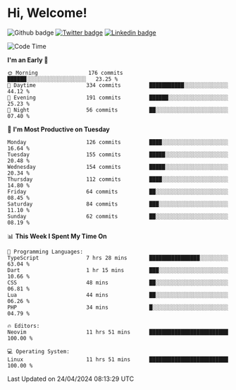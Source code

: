   # Hi, Welcome!
  ![Github badge](https://img.shields.io/github/followers/kraken-afk.svg?style=social&label=Follow&maxAge=2592000)
  [![Twitter badge](https://img.shields.io/badge/-Twitter-00acee?style=flat-square&logo=Twitter&logoColor=white)](https://twitter.com/trshppl)
  [![Linkedin badge](https://img.shields.io/badge/LinkedIn-0077B5?style=flat-square&logo=linkedin&logoColor=white)](https://www.linkedin.com/in/noveanrer)
<!--START_SECTION:waka-->
![Code Time](http://img.shields.io/badge/Code%20Time-159%20hrs%2056%20mins-blue)

**I'm an Early 🐤** 

```text
🌞 Morning                176 commits         ██████░░░░░░░░░░░░░░░░░░░   23.25 % 
🌆 Daytime                334 commits         ███████████░░░░░░░░░░░░░░   44.12 % 
🌃 Evening                191 commits         ██████░░░░░░░░░░░░░░░░░░░   25.23 % 
🌙 Night                  56 commits          ██░░░░░░░░░░░░░░░░░░░░░░░   07.40 % 
```
📅 **I'm Most Productive on Tuesday** 

```text
Monday                   126 commits         ████░░░░░░░░░░░░░░░░░░░░░   16.64 % 
Tuesday                  155 commits         █████░░░░░░░░░░░░░░░░░░░░   20.48 % 
Wednesday                154 commits         █████░░░░░░░░░░░░░░░░░░░░   20.34 % 
Thursday                 112 commits         ████░░░░░░░░░░░░░░░░░░░░░   14.80 % 
Friday                   64 commits          ██░░░░░░░░░░░░░░░░░░░░░░░   08.45 % 
Saturday                 84 commits          ███░░░░░░░░░░░░░░░░░░░░░░   11.10 % 
Sunday                   62 commits          ██░░░░░░░░░░░░░░░░░░░░░░░   08.19 % 
```


📊 **This Week I Spent My Time On** 

```text
💬 Programming Languages: 
TypeScript               7 hrs 28 mins       ████████████████░░░░░░░░░   63.04 % 
Dart                     1 hr 15 mins        ███░░░░░░░░░░░░░░░░░░░░░░   10.66 % 
CSS                      48 mins             ██░░░░░░░░░░░░░░░░░░░░░░░   06.81 % 
Lua                      44 mins             ██░░░░░░░░░░░░░░░░░░░░░░░   06.26 % 
PHP                      34 mins             █░░░░░░░░░░░░░░░░░░░░░░░░   04.79 % 

🔥 Editors: 
Neovim                   11 hrs 51 mins      █████████████████████████   100.00 % 

💻 Operating System: 
Linux                    11 hrs 51 mins      █████████████████████████   100.00 % 
```


 Last Updated on 24/04/2024 08:13:29 UTC
<!--END_SECTION:waka-->